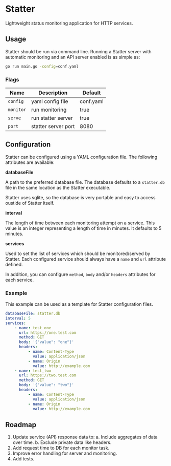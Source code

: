 # Statter

Lightweight status monitoring application for HTTP services.

## Usage

Statter should be run via command line. Running a Statter server with automatic
monitoring and an API server enabled is as simple as:

```bash
go run main.go -config=conf.yaml
```

### Flags

Name | Description | Default
-----|-------------|--------
`config` | yaml config file | conf.yaml
`monitor` | run monitoring | true
`serve` | run statter server | true
`port` | statter server port | 8080

## Configuration

Statter can be configured using a YAML configuration file. The following
attributes are available:

**databaseFile**

A path to the preferred database file. The database defaults to a `statter.db`
file in the same location as the Statter executable.

Statter uses sqlite, so the database is very portable and easy to access oustide
of Statter itself.

**interval**

The length of time between each monitoring attempt on a service. This value is
an integer representing a length of time in minutes. It defaults to 5 minutes.

**services**

Used to set the list of services which should be monitored/served by Statter.
Each configured service should always have a `name` and `url` attribute defined.

In addition, you can configure `method`, `body` and/or `headers` attributes for
each service.

### Example

This example can be used as a template for Statter configuration files.

```yaml
databaseFile: statter.db
interval: 5
services:
    - name: test_one
      url: https://one.test.com
      method: GET
      body: '{"value": "one"}'
      headers:
          - name: Content-Type
            value: application/json
          - name: Origin
            value: http://example.com
    - name: test_two
      url: https://two.test.com
      method: GET
      body: '{"value": "two"}'
      headers:
          - name: Content-Type
            value: application/json
          - name: Origin
            value: http://example.com
```

## Roadmap

1. Update service (API) response data to:
	a. Include aggregates of data over time.
	b. Exclude private data like headers.
2. Add request time  to DB for each monitor task.
3. Improve error handling for server and monitoring.
4. Add tests.

